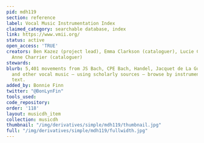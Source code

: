 ```yaml
---
pid: mdh119
section: reference
label: Vocal Music Instrumentation Index
claimed_category: searchable database, index
link: https://www.vmii.org/
status: active
open_access: 'TRUE'
creators: Ben Kazez (project lead), Emma Clarkson (cataloguer), Lucie Chabard (cataloguer),
  Anne Charrier (cataloguer)
stewards:
blurb: 5,401 movements from JS Bach, CPE Bach, Handel, Jacquet de La Guerre, Clérambault
  and other vocal music – using scholarly sources – browse by instrumentation and
  text.
added_by: Bonnie Finn
twitter: "@BonLynFin"
tools_used:
code_repository:
order: '118'
layout: musicdh_item
collection: musicdh
thumbnail: "/img/derivatives/simple/mdh119/thumbnail.jpg"
full: "/img/derivatives/simple/mdh119/fullwidth.jpg"
---
```

